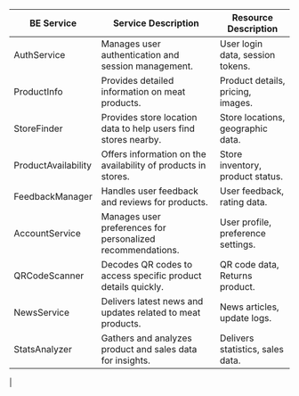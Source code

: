| BE Service      | Service Description                                              | Resource Description              |
|-----------------|------------------------------------------------------------------|-----------------------------------|
| AuthService     | Manages user authentication and session management.              | User login data, session tokens.  |
| ProductInfo     | Provides detailed information on meat products.                  | Product details, pricing, images. |
| StoreFinder     | Provides store location data to help users find stores nearby.    | Store locations, geographic data.  |
| ProductAvailability | Offers information on the availability of products in stores. | Store inventory, product status.   |
| FeedbackManager | Handles user feedback and reviews for products.                  | User feedback, rating data.       |
| AccountService   | Manages user preferences for personalized recommendations.       | User profile, preference settings.|
| QRCodeScanner   | Decodes QR codes to access specific product details quickly.     | QR code data, Returns product.|
| NewsService     | Delivers latest news and updates related to meat products.       | News articles, update logs.       |
| StatsAnalyzer   | Gathers and analyzes product and sales data for insights.          | Delivers statistics, sales data.     |
   |